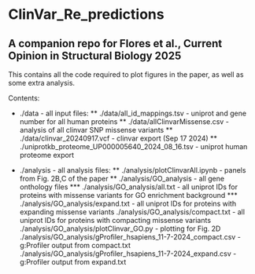 # ClinVar_Re_predictions
 ## A companion repo for Flores et al., Current Opinion in Structural Biology 2025
 
 This contains all the code required to plot figures in the paper, as well as some extra analysis.
 
 Contents:
 
 * ./data - all input files:
**    ./data/all_id_mappings.tsv - uniprot and gene number for all human proteins
**    ./data/allClinvarMissense.csv - analysis of all clinvar SNP missense variants
**    ./data/clinvar_20240917.vcf - clinvar export (Sep 17 2024)
**    ./uniprotkb_proteome_UP000005640_2024_08_16.tsv - uniprot human proteome export

* ./analysis - all analysis files:
**    ./analysis/plotClinvarAll.ipynb - panels from Fig. 2B,C of the paper
**    ./analysis/GO_analysis - all gene onthology files
***        ./analysis/GO_analysis/all.txt - all uniprot IDs for proteins with missense variants for GO enrichment background
***        ./analysis/GO_analysis/expand.txt - all uniprot IDs for proteins with expanding missense variants
        ./analysis/GO_analysis/compact.txt - all uniprot IDs for proteins with compacting missense variants
        ./analysis/GO_analysis/plotClinvar_GO.py - plotting for Fig. 2D
        ./analysis/GO_analysis/gProfiler_hsapiens_11-7-2024_compact.csv - g:Profiler output from compact.txt
        ./analysis/GO_analysis/gProfiler_hsapiens_11-7-2024_expand.csv - g:Profiler output from expand.txt